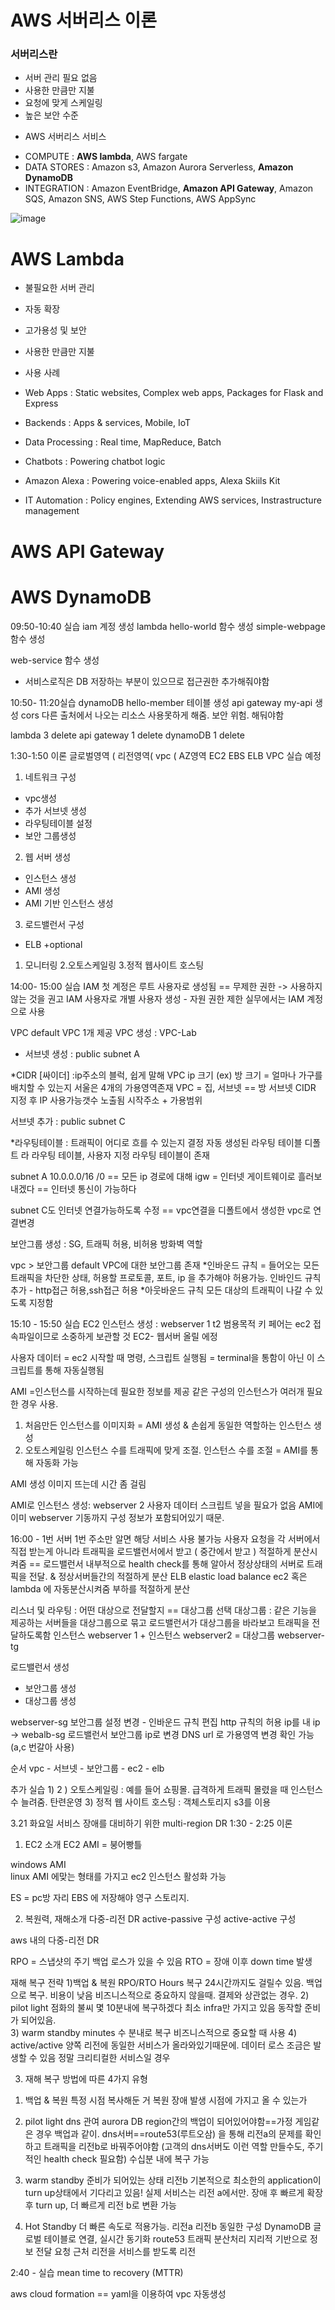 # AWS 서버리스 이론
### 서버리스란 
- 서버 관리 필요 없음
- 사용한 만큼만 지불
- 요청에 맞게 스케일링
- 높은 보안 수준

* AWS 서버리스 서비스
- COMPUTE : **AWS lambda**, AWS fargate
- DATA STORES : Amazon s3, Amazon Aurora Serverless, **Amazon DynamoDB**
- INTEGRATION : Amazon EventBridge, **Amazon API Gateway**, Amazon SQS, Amazon SNS, AWS Step Functions, AWS AppSync

![image](https://user-images.githubusercontent.com/104426801/226595016-accde718-ef5f-48b5-b07e-fcf7f54b0a17.png)


# AWS Lambda
- 불필요한 서버 관리
- 자동 확장
- 고가용성 및 보안
- 사용한 만큼만 지불

- 사용 사례
- Web Apps : Static websites, Complex web apps, Packages for Flask and Express
- Backends : Apps & services, Mobile, IoT
- Data Processing : Real time, MapReduce, Batch
- Chatbots : Powering chatbot logic
- Amazon Alexa : Powering voice-enabled apps, Alexa Skiils Kit
- IT Automation : Policy engines, Extending AWS services, Instrastructure management

# AWS API Gateway


# AWS DynamoDB



09:50-10:40 실습
iam 계정 생성
lambda 
hello-world 함수 생성
simple-webpage 함수 생성

web-service 함수 생성
- 서비스로직은 DB 저장하는 부분이 있으므로 접근권한 추가해줘야함

10:50- 11:20실습
dynamoDB hello-member 테이블 생성
api gateway my-api 생성
cors 다른 출처에서 나오는 리소스 사용못하게 해줌. 보안 위험. 해둬야함

lambda 3 delete
api gateway 1 delete
dynamoDB 1 delete

1:30-1:50 이론
글로벌영역 ( 리전영역(  vpc ( AZ영역
EC2 EBS ELB VPC 실습 예정

1) 네트워크 구성
- vpc생성
- 추가 서브넷 생성
- 라우팅테이블 설정
- 보안 그룹생성
2) 웹 서버 생성
- 인스턴스 생성
- AMI 생성
- AMI 기반 인스턴스 생성
3) 로드밸런서 구성
- ELB
+optional
1. 모니터링
2.오토스케일링
3.정적 웹사이트 호스팅

14:00- 15:00 실습
IAM
첫 계정은 루트 사용자로 생성됨 == 무제한 권한 -> 사용하지 않는 것을 권고
IAM 사용자로 개별 사용자 생성 - 자원 권한 제한
실무에서는 IAM 계정으로 사용

VPC
default VPC 1개 제공
 VPC 생성 : VPC-Lab
 + 서브넷 생성 :  public subnet A

*CIDR [싸이더] :ip주소의 블럭, 쉽게 말해 VPC ip 크기 (ex) 방 크기 = 얼마나 가구를 배치할 수 있는지
서울은 4개의 가용영역존재
VPC = 집, 서브넷 == 방
서브넷 CIDR 지정 후 IP 사용가능갯수 노출됨
시작주소 + 가용범위

서브넷 추가 : public subnet C

*라우팅테이블 : 트래픽이 어디로 흐를 수 있는지 결정
자동 생성된 라우팅 테이블
디폴트 라
라우팅 테이블, 사용자 지정 라우팅 테이블이 존재

subnet A
10.0.0.0/16
/0 == 모든 ip 경로에 대해 igw = 인터넷 게이트웨이로 흘러보내겠다 == 인터넷 통신이 가능하다

subnet C도 인터넷 연결가능하도록 수정 == vpc연결을 디폴트에서 생성한 vpc로 연결변경

보안그룹 생성 : SG, 트래픽 허용, 비허용 방화벽 역할

vpc  > 보안그룹
default VPC에 대한 보안그룹 존재
*인바운드 규칙 = 들어오는 모든 트래픽을 차단한 상태, 허용할 프로토콜, 포트, ip 을 추가해야 허용가능.
인바인드 규칙  추가 - http접근 허용,ssh접근 허용
*아웃바운드 규칙 
모든 대상의 트래픽이 나갈 수 있도록 지정함

15:10 - 15:50 실습
EC2 인스턴스 생성  : webserver 1
t2 범용목적
 키 페어는 ec2 접속파일이므로 소중하게 보관할 것
EC2- 웹서버 올릴 에정

사용자 데이터 = ec2 시작할 때 명령, 스크립트 실행됨 = terminal을 통함이 아닌 이 스크립트를 통해 자동실행됨

AMI  =인스턴스를 시작하는데 필요한 정보를 제공
같은 구성의 인스턴스가 여러개 필요한 경우 사용.
1) 처음만든 인스턴스를 이미지화 = AMI 생성 & 손쉽게 동일한 역할하는 인스턴스 생성
2) 오토스케일링 인스턴스 수를 트래픽에 맞게 조절. 인스턴스 수를 조절 = AMI를 통해 자동화 가능

AMI 생성
이미지 뜨는데 시간 좀 걸림

AMI로 인스턴스 생성: webserver 2
사용자 데이터 스크립트 넣을 필요가 없음 AMI에 이미 webserver 기동까지 구성 정보가 포함되어있기 때문.

16:00 - 
1번 서버 1번 주소만 알면 해당 서비스 사용 불가능
사용자 요청을 각 서버에서 직접 받는게 아니라 트래픽을 로드밸런서에서 받고 ( 중간에서 받고 ) 적절하게
분산시켜줌 == 로드밸런서
내부적으로 health check를 통해 알아서 정상상태의 서버로 트래픽을 전달. & 정상서버들간의 적절하게 분산
ELB elastic load balance ec2 혹은 lambda 에 자동분산시켜줌 부하를 적절하게 분산

리스너 및 라우팅 : 어떤 대상으로 전달할지 == 대상그룹 선택
대상그룹 : 같은 기능을 제공하는 서버들을 대상그룹으로 묶고 로드밸런서가 대상그룹을 바라보고 트래픽을 전달하도록함
인스턴스 webserver 1 + 인스턴스 webserver2 = 대상그룹 webserver-tg

로드밸런서 생성
+ 보안그룹 생성
+ 대상그룹 생성

webserver-sg 보안그룹 설정 변경 - 인바운드 규칙 편집
http 규칙의 허용 ip를 내 ip -> webalb-sg 로드밸런서 보안그룹 ip로 변경
DNS url 로 가용영역 변경 확인 가능 (a,c 번갈아 사용)


순서
vpc - 서브넷 - 보안그룹 - ec2 - elb

추가 실습 
1) 
2 ) 오토스케일링 :  예를 들어 쇼핑몰. 급격하게 트래픽 몰렸을 때 인스턴스 수 늘려줌. 탄련운영
3) 정적 웹 사이트 호스팅 :  객체스토리지 s3를 이용  













3.21 화요일 
서비스 장애를 대비하기 위한 multi-region DR
1:30 - 2:25  이론
1. EC2 소개
EC2
AMI = 붕어빵틀

windows AMI  
linux AMI  에맞는 형태를 가지고 ec2 인스턴스 활성화 가능

ES = pc방 자리
EBS 에 저장해야 영구 스토리지.  
 

2. 복원력, 재해소개
다중-리전 DR
active-passive 구성
active-active 구성 

aws 내의 다중-리전 DR

RPO = 스냅샷의 주기
백업 로스가 있을 수 있음 
RTO  = 장애 이후 down time 발생 

재해 복구 전략 
1)백업 & 복원
RPO/RTO Hours 복구 24시간까지도 걸릴수 있음. 백업으로 복구. 비용이 낮음
비즈니스적으로 중요하지 않을때. 결제와 상관없는 경우.
2) pilot light 점화의 불씨
몇 10분내에 복구하겠다 최소 infra만 가지고 있음 동작할 준비가 되어있음.  
3) warm standby 
minutes 수 분내로 복구
비즈니스적으로 중요할 때 사용
4) active/active 
양쪽 리전에 동일한 서비스가 올라와있기때문에. 데이터 로스 조금은 발생할 수 있음  정말 크리티컬한 서비스일 경우

3. 재해 복구 방법에 따른 4가지 유형 
1) 백업 & 복원
특정 시점 복사해둔 거 복원
장애 발생 시점에 가지고 올 수 있는가 

2) pilot light
dns 관여
aurora DB region간의 백업이 되어있어야함==가정
게임같은 경우 백업과 같이.
dns서버==route53(루트오삼) 을 통해 리전a의 문제를 확인하고 트래픽을 리전b로 바꿔주어야함
(고객의 dns서버도 이런 역할 만들수도, 주기적인 health check 필요함)
수십분 내에 복구 가능

3) warm standby
준비가 되어있는 상태
리전b 기본적으로 최소한의 application이 turn up상태에서 기다리고 있음!
실제 서비스는 리전 a에서만.
장애 후 빠르게 확장 후 turn up, 더 빠르게 리전 b로 변환 가능

4) Hot Standby
더 빠른 속도로 적용가능. 
리전a 리전b 동일한 구성 
DynamoDB 글로벌 테이블로 연결, 실시간 동기화
route53 트래픽 분산처리 
지리적 기반으로 정보 전달
요청 근처 리전을 서비스를 받도록 
리전 


2:40 -   실습
mean time to recovery (MTTR)

aws cloud formation == yaml을 이용하여 vpc 자동생성










